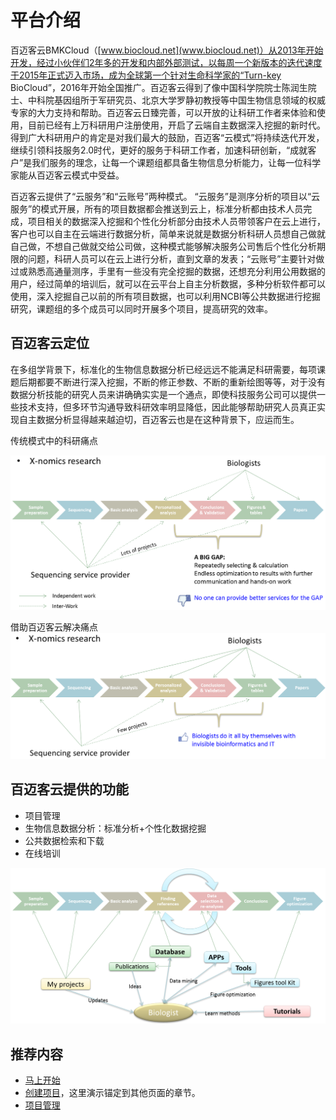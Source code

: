 # 平台介绍

百迈客云BMKCloud（[www.biocloud.net](www.biocloud.net)）从2013年开始开发，经过小伙伴们2年多的开发和内部外部测试，以每周一个新版本的迭代速度于2015年正式迈入市场，成为全球第一个针对生命科学家的“Turn-key BioCloud”，2016年开始全国推广。百迈客云得到了像中国科学院院士陈润生院士、中科院基因组所于军研究员、北京大学罗静初教授等中国生物信息领域的权威专家的大力支持和帮助。百迈客云日臻完善，可以开放的让科研工作者来体验和使用，目前已经有上万科研用户注册使用，开启了云端自主数据深入挖掘的新时代。得到广大科研用户的肯定是对我们最大的鼓励，百迈客“云模式”将持续迭代开发，继续引领科技服务2.0时代，更好的服务于科研工作者，加速科研创新，“成就客户”是我们服务的理念，让每一个课题组都具备生物信息分析能力，让每一位科学家能从百迈客云模式中受益。

百迈客云提供了“云服务”和“云账号”两种模式。 “云服务”是测序分析的项目以“云服务”的模式开展，所有的项目数据都会推送到云上，标准分析都由技术人员完成，项目相关的数据深入挖掘和个性化分析部分由技术人员带领客户在云上进行，客户也可以自主在云端进行数据分析，简单来说就是数据分析科研人员想自己做就自己做，不想自己做就交给公司做，这种模式能够解决服务公司售后个性化分析期限的问题，科研人员可以在云上进行分析，直到文章的发表；“云账号”主要针对做过或熟悉高通量测序，手里有一些没有完全挖掘的数据，还想充分利用公用数据的用户，经过简单的培训后，就可以在云平台上自主分析数据，多种分析软件都可以使用，深入挖掘自己以前的所有项目数据，也可以利用NCBI等公共数据进行挖掘研究，课题组的多个成员可以同时开展多个项目，提高研究的效率。

## 百迈客云定位

在多组学背景下，标准化的生物信息数据分析已经远远不能满足科研需要，每项课题后期都要不断进行深入挖掘，不断的修正参数、不断的重新绘图等等，对于没有数据分析技能的研究人员来讲确确实实是一个通点，即使科技服务公司可以提供一些技术支持，但多环节沟通导致科研效率明显降低，因此能够帮助研究人员真正实现自主数据分析显得越来越迫切，百迈客云也是在这种背景下，应运而生。

传统模式中的科研痛点

![传统模式中的科研痛点](./intro-img/intro-1.png)

借助百迈客云解决痛点
![借助百迈客云解决痛点](./intro-img/intro-2.png)

## 百迈客云提供的功能

* 项目管理
* 生物信息数据分析：标准分析+个性化数据挖掘
* 公共数据检索和下载
* 在线培训

![百迈客云功能展示](./intro-img/intro-3.png)

## 推荐内容

* [马上开始](get-started/quick-start.md)
* [创建项目](get-started/quick-start.md#创建项目)，这里演示锚定到其他页面的章节。
* [项目管理](manage-an-analysis-environment.md)
